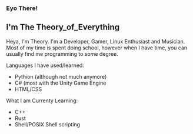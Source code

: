 ### Eyo There!
## I'm The Theory_of_Everything
Heya, I'm Theory. I'm a Developer, Gamer, Linux Enthusiast and Musician. Most of my time is spent doing school, however when I have time, you can usually find me programming to some degree.

Languages I have used/learned:
- Pythion (although not much anymore)
- C# (most with the Unity Game Engine
- HTML/CSS

What I am Currenty Learning:
- C++
- Rust
- Shell/POSIX Shell scripting
